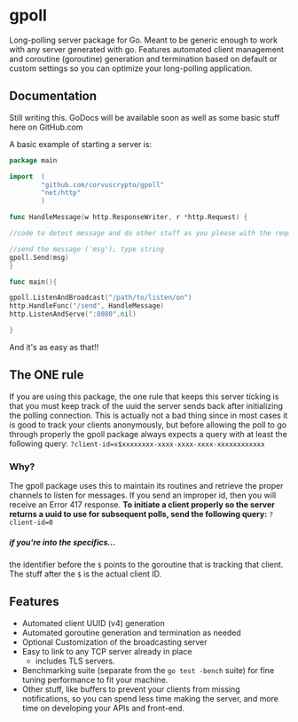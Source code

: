 # gpoll
Long-polling server package for Go. Meant to be generic enough to work with any server generated with go. Features automated client management and coroutine (goroutine) generation and termination based on default or custom settings so you can optimize your long-polling application.
## Documentation
Still writing this. GoDocs will be available soon as well as some basic stuff here on GitHub.com

A basic example of starting a server is:

```go
package main

import  (
        "github.com/corvuscrypto/gpoll"
        "net/http"
        )

func HandleMessage(w http.ResponseWriter, r *http.Request) {

//code to detect message and do other stuff as you please with the request.

//send the message ('msg'); type string
gpoll.Send(msg)
}

func main(){

gpoll.ListenAndBroadcast("/path/to/listen/on")
http.HandleFunc("/send", HandleMessage)
http.ListenAndServe(":8080",nil)

}
```
And it's as easy as that!!

## The ONE rule
If you are using this package, the one rule that keeps this server ticking is that you must keep track of the uuid the server sends back after initializing the polling connection. This is actually not a bad thing since in most cases it is good to track your clients anonymously, but before allowing the poll to go through properly the gpoll package always expects a query with at least the following query: 
`?client-id=x$xxxxxxxx-xxxx-xxxx-xxxx-xxxxxxxxxxxx`

### Why?
The gpoll package uses this to maintain its routines and retrieve the proper channels to listen for messages. If you send an improper id, then you will receive an Error 417 response. **To initiate a client properly so the server returns a uuid to use for subsequent polls, send the following query:**
`?client-id=0`

##### if you're into the specifics...
the identifier before the `$` points to the goroutine that is tracking that client. The stuff after the `$` is the actual client ID.


## Features
* Automated client UUID (v4) generation
* Automated goroutine generation and termination as needed
* Optional Customization of the broadcasting server
* Easy to link to any TCP server already in place
  * includes TLS servers.
* Benchmarking suite (separate from the `go test -bench` suite) for fine tuning performance to fit your machine.
* Other stuff, like buffers to prevent your clients from missing notifications, so you can spend less time making the server, and more time on developing your APIs and front-end.
